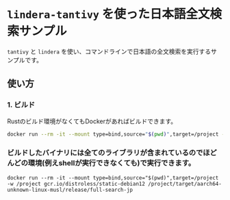 # `lindera-tantivy` を使った日本語全文検索サンプル

`tantivy` と `lindera` を使い、コマンドラインで日本語の全文検索を実行するサンプルです。

## 使い方

### 1. ビルド

Rustのビルド環境がなくてもDockerがあればビルドできます。

```sh
docker run --rm -it --mount type=bind,source="$(pwd)",target=/project -w /project messense/rust-musl-cross:aarch64-musl cargo build --release
```

### ビルドしたバイナリには全てのライブラリが含まれているのでほどんどの環境(例えshellが実行できなくても)で実行できます。
```
docker run --rm -it --mount type=bind,source="$(pwd)",target=/project -w /project gcr.io/distroless/static-debian12 /project/target/aarch64-unknown-linux-musl/release/full-search-jp
```